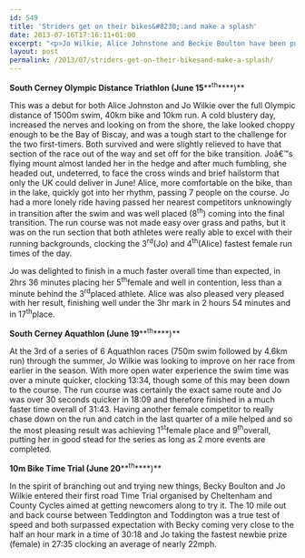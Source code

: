 ```yaml
---
id: 549
title: 'Striders get on their bikes&#8230;.and make a splash'
date: 2013-07-16T17:16:11+01:00
excerpt: "<p>Jo Wilkie, Alice Johnstone and Beckie Boulton have been putting themselves to the test in water and on bikes. Here's what they've been up to:</p>"
layout: post
permalink: /2013/07/striders-get-on-their-bikesand-make-a-splash/
---
```

**South Cerney Olympic Distance Triathlon (June 15****<sup>th</sup>****)**

This was a debut for both Alice Johnston and Jo Wilkie over the full Olympic distance of 1500m swim, 40km bike and 10km run. A cold blustery day, increased the nerves and looking on from the shore, the lake looked choppy enough to be the Bay of Biscay, and was a tough start to the challenge for the two first-timers. Both survived and were slightly relieved to have that section of the race out of the way and set off for the bike transition. Joâ€™s flying mount almost landed her in the hedge and after much fumbling, she headed out, undeterred, to face the cross winds and brief hailstorm that only the UK could deliver in June! Alice, more comfortable on the bike, than in the lake, quickly got into her rhythm, passing 7 people on the course. Jo had a more lonely ride having passed her nearest competitors unknowingly in transition after the swim and was well placed (8<sup>th</sup>) coming into the final transition. The run course was not made easy over grass and paths, but it was on the run section that both athletes were really able to excel with their running backgrounds, clocking the 3<sup>rd</sup>(Jo) and 4<sup>th</sup>(Alice) fastest female run times of the day.

Jo was delighted to finish in a much faster overall time than expected, in 2hrs 36 minutes placing her 5<sup>th</sup>female and well in contention, less than a minute behind the 3<sup>rd</sup>placed athlete. Alice was also pleased very pleased with her result, finishing well under the 3hr mark in 2 hours 54 minutes and in 17<sup>th</sup>place.

**South Cerney Aquathlon (June 19****<sup>th</sup>****)**

At the 3rd of a series of 6 Aquathlon races (750m swim followed by 4.6km run) through the summer, Jo Wilkie was looking to improve on her race from earlier in the season. With more open water experience the swim time was over a minute quicker, clocking 13:34, though some of this may been down to the course. The run course was certainly the exact same route and Jo was over 30 seconds quicker in 18:09 and therefore finished in a much faster time overall of 31:43. Having another female competitor to really chase down on the run and catch in the last quarter of a mile helped and so the most pleasing result was achieving 1<sup>st</sup>female place and 9<sup>th</sup>overall, putting her in good stead for the series as long as 2 more events are completed.

**10m Bike Time Trial (June 20****<sup>th</sup>****)**

In the spirit of branching out and trying new things, Becky Boulton and Jo Wilkie entered their first road Time Trial organised by Cheltenham and County Cycles aimed at getting newcomers along to try it. The 10 mile out and back course between Teddington and Toddington was a true test of speed and both surpassed expectation with Becky coming very close to the half an hour mark in a time of 30:18 and Jo taking the fastest newbie prize (female) in 27:35 clocking an average of nearly 22mph.